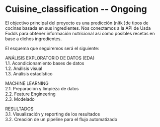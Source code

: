 # Cuisine_classification  --  Ongoing 
El objectivo principal del proyecto es una predicción (nltk )de  tipos de cocinas basada en sus ingredientes. Nos conectamos a la API de Usda Fodds para obtener información nutricional  asi como posibles recetas en base a dichos ingredientes.

El esquema que seguiremos será el siguiente: 

ANÁLISIS EXPLORATORIO DE DATOS (EDA)  
1.1. Acondicionamiento bases de datos  
1.2. Análisis visual  
1.3. Análisis estadístico  

MACHINE LEARNING  
2.1. Preparación y limpieza de datos  
2.2. Feature Engineering  
2.3. Modelado  

RESULTADOS  
3.1. Visualización y reporting de los resultados  
3.2. Creación de un pipeline para el flujo automatizado  

